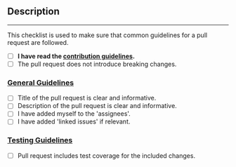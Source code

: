 <!-- DO NOT DELETE THIS TEMPLATE -->

## Description
<!-- Please add an informative description that covers the changes made by the pull request. -->

---

This checklist is used to make sure that common guidelines for a pull request are followed.
- [ ] **I have read the [contribution guidelines](https://github.com/Azure/template-analyzer/blob/development/CONTRIBUTING.md).**
- [ ] The pull request does not introduce breaking changes.

### [General Guidelines](https://github.com/Azure/template-analyzer/blob/development/CONTRIBUTING.md)
- [ ] Title of the pull request is clear and informative.
- [ ] Description of the pull request is clear and informative.
- [ ] I have added myself to the 'assignees'.
- [ ] I have added 'linked issues' if relevant.

### [Testing Guidelines](https://github.com/Azure/template-analyzer/blob/development/CONTRIBUTING.md#tests)
- [ ] Pull request includes test coverage for the included changes.
